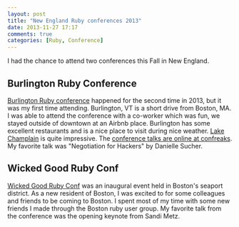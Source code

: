 ```yaml
---
layout: post
title: "New England Ruby conferences 2013"
date: 2013-11-27 17:17
comments: true
categories: [Ruby, Conference]
---
```


I had the chance to attend two conferences this Fall in New England. 

Burlington Ruby Conference
---------
[Burlington Ruby conference](http://burlingtonruby.com/) happened for the second time in 2013, but it was my first time attending. Burlington, VT is a short drive from Boston, MA. I was able to attend the conference with a co-worker which was fun, we stayed outside of downtown at an Airbnb place. Burlington has some excellent restaurants and is a nice place to visit during nice weather. [Lake Champlain](http://en.wikipedia.org/wiki/Lake_Champlain) is quite impressive. The [conference talks are online at confreaks](http://www.confreaks.com/events/btvruby2013). My favorite talk was "Negotiation for Hackers" by Danielle Sucher.

Wicked Good Ruby Conf
----------------
[Wicked Good Ruby Conf](http://wickedgoodruby.com/2013) was an inaugural event held in Boston's seaport district. As a new resident of Boston, I was excited to for some colleagues and friends to be coming to Boston. I spent most of my time with some new friends I made through the Boston ruby user group. My favorite talk from the conference was the opening keynote from Sandi Metz.
